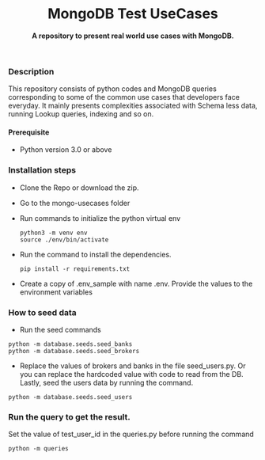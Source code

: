 <h1 align="center"> MongoDB Test UseCases </h1>
<p align="center">
 <b>A repository to present real world use cases with MongoDB.</b>
</p>
<br>

### Description
This repository consists of python codes and MongoDB queries corresponding to some of the common use cases that developers face everyday.
It mainly presents complexities associated with Schema less data, running Lookup queries, indexing and so on.

#### Prerequisite
* Python version 3.0 or above

### Installation steps

* Clone the Repo or download the zip.
* Go to the mongo-usecases folder
* Run commands to initialize the python virtual env

  ```
  python3 -m venv env
  source ./env/bin/activate
  ```
  
* Run the command to install the dependencies.
  ```
  pip install -r requirements.txt
  ```

* Create a copy of .env_sample with name .env. Provide the values to the environment variables

### How to seed data

* Run the seed commands 
```
python -m database.seeds.seed_banks
python -m database.seeds.seed_brokers
```

* Replace the values of brokers and banks in the file seed_users.py. Or you can replace the hardcoded value with code to read from the DB. Lastly, seed the users data by running the command.
```
python -m database.seeds.seed_users
```

### Run the query to get the result. 

Set the value of test_user_id in the queries.py before running the command

```
python -m queries
```


  